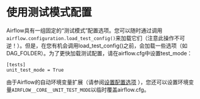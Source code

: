 # 使用测试模式配置

Airflow具有一组固定的“测试模式”配置选项。您可以随时通过调用`airflow.configuration.load_test_config()`来加载它们（注意此操作不可逆！）。但是，在您有机会调用load_test_config()之前，会加载一些选项（如DAG_FOLDER）。为了更快加载测试配置，请在airflow.cfg中设置test_mode：

```
[tests]
unit_test_mode = True
```

由于Airflow的自动环境变量扩展（请参阅[设置配置选项](7.md) ），您还可以设置环境变量`AIRFLOW__CORE__UNIT_TEST_MODE`以临时覆盖airflow.cfg。
